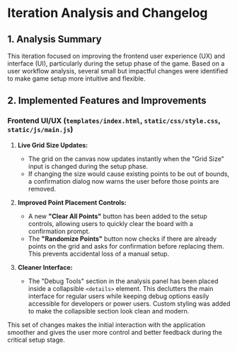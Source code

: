 # Iteration Analysis and Changelog

## 1. Analysis Summary
This iteration focused on improving the frontend user experience (UX) and interface (UI), particularly during the setup phase of the game. Based on a user workflow analysis, several small but impactful changes were identified to make game setup more intuitive and flexible.

## 2. Implemented Features and Improvements

### Frontend UI/UX (`templates/index.html`, `static/css/style.css`, `static/js/main.js`)

1.  **Live Grid Size Updates:**
    -   The grid on the canvas now updates instantly when the "Grid Size" input is changed during the setup phase.
    -   If changing the size would cause existing points to be out of bounds, a confirmation dialog now warns the user before those points are removed.

2.  **Improved Point Placement Controls:**
    -   A new **"Clear All Points"** button has been added to the setup controls, allowing users to quickly clear the board with a confirmation prompt.
    -   The **"Randomize Points"** button now checks if there are already points on the grid and asks for confirmation before replacing them. This prevents accidental loss of a manual setup.

3.  **Cleaner Interface:**
    -   The "Debug Tools" section in the analysis panel has been placed inside a collapsible `<details>` element. This declutters the main interface for regular users while keeping debug options easily accessible for developers or power users. Custom styling was added to make the collapsible section look clean and modern.

This set of changes makes the initial interaction with the application smoother and gives the user more control and better feedback during the critical setup stage.